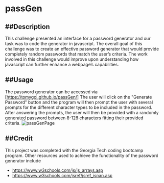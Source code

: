 # passGen

##Description
-------------------------------------------------------------------------------------------------------------------------------------------------------------------------
This challenge presented an interface for a password generator and our task was to code the generator in javascript. The overall goal of this challenge was to create an effective password generator that would provide completely random passwords that match the user’s criteria. The work involved in this challenge would improve upon understanding how javascript can further enhance a webpage’s capabilities.

##Usage 
-------------------------------------------------------------------------------------------------------------------------------------------------------------------------
The password generator can be accessed via [https://tomygoi.github.io/passGen/] The user will click on the "Generate Password" button and the program will then prompt the user with several prompts for the different character types to be included in the password. After answering the prompts, the user will then be provided with a randomly generated password between 8-128 characters fitting their provided criteria. ![passGenPage](https://user-images.githubusercontent.com/120353691/213349008-a840db9c-b847-4c8b-9a91-0e634b526bcf.png)


##Credit 
-------------------------------------------------------------------------------------------------------------------------------------------------------------------------
This project was completed with the Georgia Tech coding bootcamp program. Other resources used to achieve the functionality of the password generator include
* https://www.w3schools.com/js/js_arrays.asp
* https://www.w3schools.com/jsref/jsref_isnan.asp
